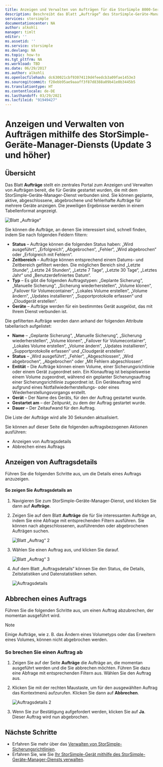 ```yaml
---
title: Anzeigen und Verwalten von Aufträgen für die StorSimple 8000-Serie | Microsoft-Dokumentation
description: Beschreibt das Blatt „Aufträge“ des StorSimple-Geräte-Manager-Diensts und seine Verwendung zum Nachverfolgen zuletzt ausgeführter, aktueller und geplanter Sicherungsaufträge.
services: storsimple
documentationcenter: NA
author: alkohli
manager: timlt
editor: ''
ms.assetid: ''
ms.service: storsimple
ms.devlang: NA
ms.topic: how-to
ms.tgt_pltfrm: NA
ms.workload: TBD
ms.date: 06/29/2017
ms.author: alkohli
ms.openlocfilehash: dc630021cbf93074119d4feedcb3a09fae1453e3
ms.sourcegitcommit: f28ebb95ae9aaaff3f87d8388a09b41e0b3445b5
ms.translationtype: HT
ms.contentlocale: de-DE
ms.lasthandoff: 03/29/2021
ms.locfileid: "91949427"
---
```

# <a name="use-the-storsimple-device-manager-service-to-view-and-manage-jobs-update-3-and-later"></a>Anzeigen und Verwalten von Aufträgen mithilfe des StorSimple-Geräte-Manager-Diensts (Update 3 und höher)

## <a name="overview"></a>Übersicht
Das Blatt **Aufträge** stellt ein zentrales Portal zum Anzeigen und Verwalten von Aufträgen bereit, die für Geräte gestartet wurden, die mit dem StorSimple-Geräte-Manager-Dienst verbunden sind. Sie können geplante, aktive, abgeschlossene, abgebrochene und fehlerhafte Aufträge für mehrere Geräte anzeigen. Die jeweiligen Ergebnisse werden in einem Tabellenformat angezeigt.

![Blatt „Aufträge“](./media/storsimple-8000-manage-jobs-u2/jobs1.png)

Sie können die Aufträge, an denen Sie interessiert sind, schnell finden, indem Sie nach folgenden Feldern filtern:

* **Status** – Aufträge können die folgenden Status haben: „Wird ausgeführt“, „Erfolgreich“, „Abgebrochen“, „Fehler“, „Wird abgebrochen“ oder „Erfolgreich mit Fehlern“.
* **Zeitbereich** – Aufträge können entsprechend einem Datums- und Zeitbereich gefiltert werden. Die möglichen Bereich sind „Letzte Stunde“, „Letzte 24 Stunden“, „Letzte 7 Tage“, „Letzte 30 Tage“, „Letztes Jahr“ und „Benutzerdefiniertes Datum“.
* **Typ** – Es gibt die folgenden Auftragstypen: „Geplante Sicherung“, „Manuelle Sicherung“, „Sicherung wiederherstellen“, „Volume klonen“, „Failover für Volumecontainer“, „Lokales Volume erstellen“, „Volume ändern“, „Updates installieren“, „Supportprotokolle erfassen“ und „Cloudgerät erstellen“.
* **Geräte** – Aufträge werden für ein bestimmtes Gerät ausgelöst, das mit Ihrem Dienst verbunden ist.
  
Die gefilterten Aufträge werden dann anhand der folgenden Attribute tabellarisch aufgelistet:
  
* **Name** – „Geplante Sicherung“, „Manuelle Sicherung“, „Sicherung wiederherstellen“, „Volume klonen“, „Failover für Volumecontainer“, „Lokales Volume erstellen“, „Volume ändern“, „Updates installieren“, „Supportprotokolle erfassen“ und „Cloudgerät erstellen“.
* **Status** – „Wird ausgeführt“, „Fehler“, „Abgeschlossen“, „Wird abgebrochen“, „Abgebrochen“ oder „Mit Fehlern abgeschlossen“.
* **Entität** – Die Aufträge können einem Volume, einer Sicherungsrichtlinie oder einem Gerät zugeordnet sein. Ein Klonauftrag ist beispielsweise einem Volume zugeordnet, während ein geplanter Sicherungsauftrag einer Sicherungsrichtlinie zugeordnet ist. Ein Geräteauftrag wird aufgrund eines Notfallwiederherstellungs- oder eines Wiederherstellungsvorgangs erstellt.
* **Gerät** – Der Name des Geräts, für den der Auftrag gestartet wurde.
* **Gestartet am** – der Zeitpunkt, zu dem der Auftrag gestartet wurde.
* **Dauer** – Der Zeitaufwand für den Auftrag.

Die Liste der Aufträge wird alle 30 Sekunden aktualisiert.

Sie können auf dieser Seite die folgenden auftragsbezogenen Aktionen ausführen:

* Anzeigen von Auftragsdetails
* Abbrechen eines Auftrags

## <a name="view-job-details"></a>Anzeigen von Auftragsdetails
Führen Sie die folgenden Schritte aus, um die Details eines Auftrags anzuzeigen.

#### <a name="to-view-job-details"></a>So zeigen Sie Auftragsdetails an
1. Navigieren Sie zum StorSimple-Geräte-Manager-Dienst, und klicken Sie dann auf **Aufträge**.

2. Zeigen Sie auf dem Blatt **Aufträge** die für Sie interessanten Aufträge an, indem Sie eine Abfrage mit entsprechenden Filtern ausführen. Sie können nach abgeschlossenen, ausführenden oder abgebrochenen Aufträgen suchen.

    ![Blatt „Auftrag“ 2](./media/storsimple-8000-manage-jobs-u2/jobs1.png)

2. Wählen Sie einen Auftrag aus, und klicken Sie darauf.

    ![Blatt „Auftrag“ 3](./media/storsimple-8000-manage-jobs-u2/jobs3.png)

3. Auf dem Blatt „Auftragsdetails“ können Sie den Status, die Details, Zeitstatistiken und Datenstatistiken sehen.
   
    ![Auftragsdetails](./media/storsimple-8000-manage-jobs-u2/jobs4.png)

## <a name="cancel-a-job"></a>Abbrechen eines Auftrags
Führen Sie die folgenden Schritte aus, um einen Auftrag abzubrechen, der momentan ausgeführt wird.

> [!NOTE]
> Einige Aufträge, wie z. B. das Ändern eines Volumetyps oder das Erweitern eines Volumes, können nicht abgebrochen werden.


### <a name="to-cancel-a-job"></a>So brechen Sie einen Auftrag ab
1. Zeigen Sie auf der Seite **Aufträge** die Aufträge an, die momentan ausgeführt werden und die Sie abbrechen möchten. Führen Sie dazu eine Abfrage mit entsprechenden Filtern aus. Wählen Sie den Auftrag aus.

2. Klicken Sie mit der rechten Maustaste, um für den ausgewählten Auftrag das Kontextmenü aufzurufen. Klicken Sie dann auf **Abbrechen**.

    ![Auftragsdetails 2](./media/storsimple-8000-manage-jobs-u2/jobs2.png)

3. Wenn Sie zur Bestätigung aufgefordert werden, klicken Sie auf **Ja**. Dieser Auftrag wird nun abgebrochen.

## <a name="next-steps"></a>Nächste Schritte
* Erfahren Sie mehr über das [Verwalten von StorSimple-Sicherungsrichtlinien](storsimple-8000-manage-backup-policies-u2.md).
* Erfahren Sie, wie Sie [Ihr StorSimple-Gerät mithilfe des StorSimple-Geräte-Manager-Diensts verwalten](storsimple-8000-manager-service-administration.md).

